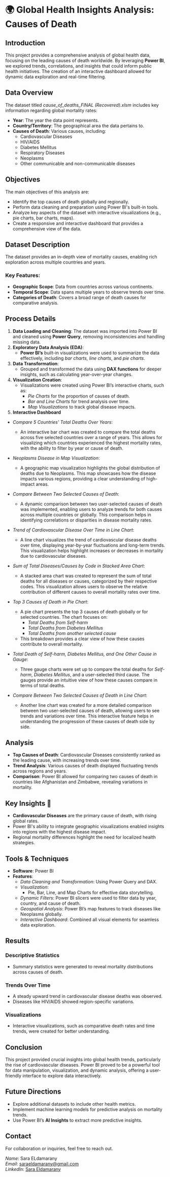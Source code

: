 # 🌍 Global Health Insights Analysis: Causes of Death

## Introduction  
This project provides a comprehensive analysis of global health data, focusing on the leading causes of death worldwide. By leveraging **Power BI**, we explored trends, correlations, and insights that could inform public health initiatives. The creation of an interactive dashboard allowed for dynamic data exploration and real-time filtering.

## Data Overview  
The dataset titled *cause_of_deaths_FINAL (Recovered).xlsm* includes key information regarding global mortality rates:

- **Year**: The year the data point represents.
- **Country/Territory**: The geographical area the data pertains to.
- **Causes of Death**: Various causes, including:
  - Cardiovascular Diseases
  - HIV/AIDS
  - Diabetes Mellitus
  - Respiratory Diseases
  - Neoplasms
  - Other communicable and non-communicable diseases

## Objectives  
The main objectives of this analysis are:
- Identify the top causes of death globally and regionally.
- Perform data cleaning and preparation using Power BI's built-in tools.
- Analyze key aspects of the dataset with interactive visualizations (e.g., pie charts, bar charts, maps).
- Create a responsive and interactive dashboard that provides a comprehensive view of the data.

## Dataset Description  
The dataset provides an in-depth view of mortality causes, enabling rich exploration across multiple countries and years.

### Key Features:
- **Geographic Scope**: Data from countries across various continents.
- **Temporal Scope**: Data spans multiple years to observe trends over time.
- **Categories of Death**: Covers a broad range of death causes for comparative analysis.

## Process Details  
1. **Data Loading and Cleaning**: The dataset was imported into Power BI and cleaned using **Power Query**, removing inconsistencies and handling missing data.
2. **Exploratory Data Analysis (EDA)**:  
   - **Power BI’s** built-in visualizations were used to summarize the data effectively, including *bar charts, line charts*, and *pie charts*.
3. **Data Transformation**:  
   - Grouped and transformed the data using **DAX functions** for deeper insights, such as calculating year-over-year changes.
4. **Visualization Creation**:  
   - Visualizations were created using Power BI’s interactive charts, such as:
     - *Pie Charts* for the proportion of causes of death.
     - *Bar and Line Charts* for trend analysis over time.
     - *Map Visualizations* to track global disease impacts.
5. **Interactive Dashboard**

 - *Compare 5 Countries' Total Deaths Over Years*:  
   - An interactive bar chart was created to compare the total deaths across five selected countries over a range of years. This allows for visualizing which countries experienced the highest mortality rates, with the ability to filter by year or cause of death.

 - *Neoplasms Disease in Map Visualization*:  
   - A geographic map visualization highlights the global distribution of deaths due to Neoplasms. This map showcases how the disease impacts various regions, providing a clear understanding of high-impact areas.

 - *Compare Between Two Selected Causes of Death*:  
   - A dynamic comparison between two user-selected causes of death was implemented, enabling users to analyze trends for both causes across multiple countries or globally. This comparison helps in identifying correlations or disparities in disease mortality rates.

- *Trend of Cardiovascular Disease Over Time in Line Chart*:  
   - A line chart visualizes the trend of cardiovascular disease deaths over time, displaying year-by-year fluctuations and long-term trends. This visualization helps highlight increases or decreases in mortality due to cardiovascular diseases.

 - *Sum of Total Diseases/Causes by Code in Stacked Area Chart*:  
   - A stacked area chart was created to represent the sum of total deaths for all diseases or causes, categorized by their respective codes. This visualization allows users to observe the relative contribution of different causes to overall mortality rates over time.

 - *Top 3 Causes of Death in Pie Chart*:  
   - A pie chart presents the top 3 causes of death globally or for selected countries. The chart focuses on:
     - *Total Deaths from Self-harm*
     - *Total Deaths from Diabetes Mellitus*
     - *Total Deaths from another selected cause*
   - This breakdown provides a clear view of how these causes contribute to overall mortality.

 - *Total Death of Self-harm, Diabetes Mellitus, and One Other Cause in Gauge*:  
   - Three gauge charts were set up to compare the total deaths for *Self-harm*, *Diabetes Mellitus*, and a user-selected third cause. The gauges provide an intuitive view of how these causes compare in terms of total deaths.

 - *Compare Between Two Selected Causes of Death in Line Chart*:  
   - Another line chart was created for a more detailed comparison between two user-selected causes of death, allowing users to see trends and variations over time. This interactive feature helps in understanding the progression of these causes of death side by side.       

## Analysis  
- **Top Causes of Death**: Cardiovascular Diseases consistently ranked as the leading cause, with increasing trends over time.
- **Trend Analysis**: Various causes of death displayed fluctuating trends across regions and years.
- **Comparison**: Power BI allowed for comparing two causes of death in countries like Afghanistan and Zimbabwe, revealing variations in mortality.

## Key Insights 🌟  
- **Cardiovascular Diseases** are the primary cause of death, with rising global rates.
- Power BI's ability to integrate geographic visualizations enabled insights into regions with the highest disease impact.
- Regional mortality differences highlight the need for localized health strategies.

## Tools & Techniques  
- **Software**: Power BI
- **Features**:
  - *Data Cleaning and Transformation*: Using Power Query and DAX.
  - *Visualization*:
    - Pie, Bar, Line, and Map Charts for effective data storytelling.
  - *Dynamic Filters*: Power BI slicers were used to filter data by year, country, and cause of death.
  - *Geospatial Analysis*: Power BI’s map features to track diseases like Neoplasms globally.
  - *Interactive Dashboard*: Combined all visual elements for seamless data exploration.

## Results  
### Descriptive Statistics  
- Summary statistics were generated to reveal mortality distributions across causes of death.

### Trends Over Time  
- A steady upward trend in cardiovascular disease deaths was observed.
- Diseases like HIV/AIDS showed region-specific variations.

### Visualizations  
- Interactive visualizations, such as comparative death rates and time trends, were created for better understanding.

## Conclusion  
This project provided crucial insights into global health trends, particularly the rise of cardiovascular diseases. Power BI proved to be a powerful tool for data manipulation, visualization, and dynamic analysis, offering a user-friendly interface to explore data interactively.

## Future Directions  
- Explore additional datasets to include other health metrics.
- Implement machine learning models for predictive analysis on mortality trends.
- Use Power BI’s **AI Insights** to extract more predictive insights.

## Contact  
For collaboration or inquiries, feel free to reach out.

*Name*: Sara ELdamarany  
*Email*: [saraeldamarany@gmail.com](mailto:khatermedo664@gmail.com)  
*LinkedIn*: [Sara Eldamarany](https://www.linkedin.com/in/saraeldamarany/)


